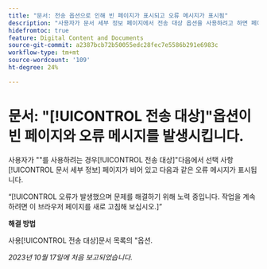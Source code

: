 ```yaml
---
title: "문서: 전송 옵션으로 인해 빈 페이지가 표시되고 오류 메시지가 표시됨"
description: "사용자가 문서 세부 정보 페이지에서 전송 대상 옵션을 사용하려고 하면 페이지가 비어 있고 오류 메시지가 표시됩니다."
hidefromtoc: true
feature: Digital Content and Documents
source-git-commit: a2387bcb72b50055edc28fec7e5586b291e6983c
workflow-type: tm+mt
source-wordcount: '109'
ht-degree: 24%

---
```



# 문서: &quot;[!UICONTROL 전송 대상]&quot;옵션이 빈 페이지와 오류 메시지를 발생시킵니다.

사용자가 &quot;&quot;를 사용하려는 경우[!UICONTROL 전송 대상]&quot;다음에서 선택 사항 [!UICONTROL 문서 세부 정보] 페이지가 비어 있고 다음과 같은 오류 메시지가 표시됩니다.

“[!UICONTROL 오류가 발생했으며 문제를 해결하기 위해 노력 중입니다. 작업을 계속하려면 이 브라우저 페이지를 새로 고침해 보십시오.]”

**해결 방법**

사용[!UICONTROL 전송 대상]문서 목록의 &quot;옵션.

_2023년 10월 17일에 처음 보고되었습니다._

